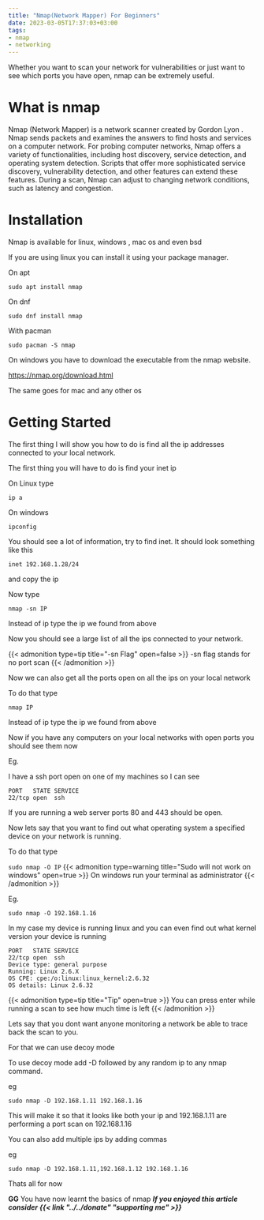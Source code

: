 ```yaml
---
title: "Nmap(Network Mapper) For Beginners"
date: 2023-03-05T17:37:03+03:00
tags:
- nmap
- networking
---
```

Whether you want to scan your network for vulnerabilities or just want to see which ports you have open, nmap can be extremely useful.
# What is nmap
Nmap (Network Mapper) is a network scanner created by Gordon Lyon . Nmap sends packets and examines the answers to find hosts and services on a computer network. For probing computer networks, Nmap offers a variety of functionalities, including host discovery, service detection, and operating system detection. Scripts that offer more sophisticated service discovery, vulnerability detection, and other features can extend these features. During a scan, Nmap can adjust to changing network conditions, such as latency and congestion.

# Installation
Nmap is available for linux, windows , mac os and even bsd

If you are using linux you can install it using your package manager.

On apt

`sudo apt install nmap`

On dnf

`sudo dnf install nmap`

With pacman

`sudo pacman -S nmap`

On windows you have to download the executable from the nmap website.

https://nmap.org/download.html

The same goes for mac and any other os

# Getting Started 
The first thing I will show you how to do is find all the ip addresses connected to your local network.

The first thing you will have to do is find your inet ip

On Linux type

`ip a`

On windows

`ipconfig`

You should see a lot of information, try to find inet. It should look something like this

`inet 192.168.1.28/24`

and copy the ip

Now type

`nmap -sn IP`

Instead of ip type the ip we found from above

Now you should see a large list of all the ips connected to your network.

{{< admonition type=tip title="-sn Flag" open=false >}}
-sn flag stands for no port scan
{{< /admonition >}}

Now we can also get all the ports open on all the ips on your local network

To do that type

`nmap IP`

Instead of ip type the ip we found from above

Now if you have any computers on your local networks with open ports you should see them now

Eg.

I have a ssh port open on one of my machines so I can see

```
PORT   STATE SERVICE
22/tcp open  ssh
```
If you are running a web server ports 80 and 443 should be open.

Now lets say that you want to find out what operating system a specified device on your network is running.

To do that type

`sudo nmap -O IP`
{{< admonition type=warning title="Sudo will not work on windows" open=true >}}
On windows run your terminal as administrator
{{< /admonition >}}

Eg. 

`sudo nmap -O 192.168.1.16`

In my case my device is running linux and you can even find out what kernel version your device is running

```
PORT   STATE SERVICE
22/tcp open  ssh
Device type: general purpose
Running: Linux 2.6.X
OS CPE: cpe:/o:linux:linux_kernel:2.6.32
OS details: Linux 2.6.32
```
{{< admonition type=tip title="Tip" open=true >}}
You can press enter while running a scan to see how much time is left
{{< /admonition >}}

Lets say that you dont want anyone monitoring a network be able to trace back the scan to you.

For that we can use decoy mode

To use decoy mode add -D followed by any random ip to any nmap command.

eg

`sudo nmap -D 192.168.1.11 192.168.1.16`

This will make it so that it looks like both your ip and 192.168.1.11 are performing a port scan on 192.168.1.16

You can also add multiple ips by adding commas

eg

`sudo nmap -D 192.168.1.11,192.168.1.12 192.168.1.16`

Thats all for now

**GG** You have now learnt the basics of nmap
***If you enjoyed this article consider {{< link "../../donate" "supporting me" >}}***  

